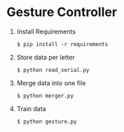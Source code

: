 # Gesture Controller

1. Install Requirements
   ```
   $ pip install -r requirements
   ```
2. Store data per letter
   ```
   $ python read_serial.py
   ```
3. Merge data into one file
   ```
   $ python merger.py
   ```
4. Train data
   ```
   $ python gesture.py
   ```